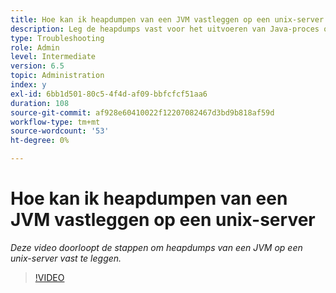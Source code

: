 ```yaml
---
title: Hoe kan ik heapdumpen van een JVM vastleggen op een unix-server
description: Leg de heapdumps vast voor het uitvoeren van Java-proces op een unix-server
type: Troubleshooting
role: Admin
level: Intermediate
version: 6.5
topic: Administration
index: y
exl-id: 6bb1d501-80c5-4f4d-af09-bbfcfcf51aa6
duration: 108
source-git-commit: af928e60410022f12207082467d3bd9b818af59d
workflow-type: tm+mt
source-wordcount: '53'
ht-degree: 0%

---
```


# Hoe kan ik heapdumpen van een JVM vastleggen op een unix-server

*Deze video doorloopt de stappen om heapdumps van een JVM op een unix-server vast te leggen.*

>[!VIDEO](https://video.tv.adobe.com/v/335489?quality=12&learn=on)
